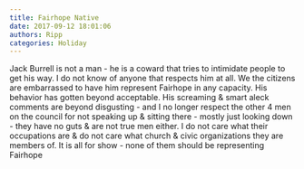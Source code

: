 ```yaml
---
title: Fairhope Native
date: 2017-09-12 18:01:06
authors: Ripp
categories: Holiday
---
```


 Jack Burrell is not a man - he is a coward that tries to intimidate people to get his way. I do not know of anyone that respects him at all.  We the citizens are embarrassed to have him represent Fairhope in any capacity.  His behavior has gotten beyond acceptable.  His screaming &amp; smart aleck comments are beyond disgusting - and I no longer respect the other 4 men on the council for not speaking up &amp; sitting there - mostly just looking down - they have no guts &amp; are not true men either.  I do not care what their occupations are &amp; do not care what church &amp; civic organizations they are members of.  It is all for show - none of them should be representing Fairhope